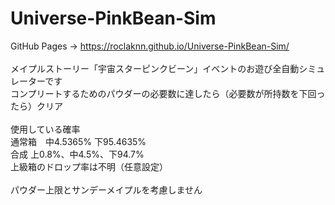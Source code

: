 # Universe-PinkBean-Sim
GitHub Pages -> https://roclaknn.github.io/Universe-PinkBean-Sim/<br><br>
メイプルストーリー「宇宙スターピンクビーン」イベントのお遊び全自動シミュレーターです<br>
コンプリートするためのパウダーの必要数に達したら（必要数が所持数を下回ったら）クリア<br>
<br>
使用している確率<br>
通常箱　中4.5365%  下95.4635%<br>
合成 上0.8%、中4.5%、下94.7%<br>
上級箱のドロップ率は不明（任意設定）<br>
<br>
パウダー上限とサンデーメイプルを考慮しません
